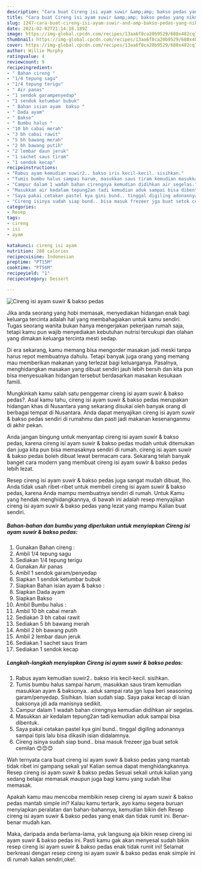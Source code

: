 ```yaml
---
description: "Cara buat Cireng isi ayam suwir &amp;amp; bakso pedas yang nikmat Untuk Jualan"
title: "Cara buat Cireng isi ayam suwir &amp;amp; bakso pedas yang nikmat Untuk Jualan"
slug: 1247-cara-buat-cireng-isi-ayam-suwir-and-amp-bakso-pedas-yang-nikmat-untuk-jualan
date: 2021-02-02T21:14:18.189Z
image: https://img-global.cpcdn.com/recipes/13aa6f8ca20b9529/680x482cq70/cireng-isi-ayam-suwir-bakso-pedas-foto-resep-utama.jpg
thumbnail: https://img-global.cpcdn.com/recipes/13aa6f8ca20b9529/680x482cq70/cireng-isi-ayam-suwir-bakso-pedas-foto-resep-utama.jpg
cover: https://img-global.cpcdn.com/recipes/13aa6f8ca20b9529/680x482cq70/cireng-isi-ayam-suwir-bakso-pedas-foto-resep-utama.jpg
author: Willie Murphy
ratingvalue: 4
reviewcount: 9
recipeingredient:
- " Bahan cireng "
- "1/4 tepung sagu"
- "1/4 tepung terigu"
- " Air panas"
- "1 sendok garampenyedap"
- "1 sendok ketumbar bubuk"
- " Bahan isian ayam  bakso "
- " Dada ayam"
- " Bakso"
- " Bumbu halus "
- "10 bh cabai merah"
- "3 bh cabai rawit"
- "5 bh bawang merah"
- "2 bh bawang putih"
- "2 lembar daun jeruk"
- "1 sachet saus tiram"
- "1 sendok kecap"
recipeinstructions:
- "Rabus ayam kemudian suwir2.. bakso iris kecil-kecil. sisihkan."
- "Tumis bumbu halus sampai harum, masukkan saus tiram kemudian masukkan ayam &amp; baksonya.. aduk sampai rata jgn lupa beri seasoning garam/penyedap. Sisihkan. Isian sudah siap. Saya pakai kecap di isian baksonya jdi ada manisnya sedikit."
- "Campur dalam 1 wadah bahan cirengnya kemudian didihkan air segelas."
- "Masukkan air kedalam tepung2an tadi kemudian aduk sampai bisa dibentuk."
- "Saya pakai cetakan pastel kya gini bund.. tinggal digiling adonannya sampai tipis lalu bisa dikasih isian didalamnya."
- "Cireng isinya sudah siap bund.. bisa masuk frezeer jga buat setok cemilan 😊😊😊"
categories:
- Resep
tags:
- cireng
- isi
- ayam

katakunci: cireng isi ayam 
nutrition: 288 calories
recipecuisine: Indonesian
preptime: "PT15M"
cooktime: "PT56M"
recipeyield: "1"
recipecategory: Dessert

---
```



![Cireng isi ayam suwir &amp; bakso pedas](https://img-global.cpcdn.com/recipes/13aa6f8ca20b9529/680x482cq70/cireng-isi-ayam-suwir-bakso-pedas-foto-resep-utama.jpg)

Jika anda seorang yang hobi memasak, menyediakan hidangan enak bagi keluarga tercinta adalah hal yang membahagiakan untuk kamu sendiri. Tugas seorang  wanita bukan hanya mengerjakan pekerjaan rumah saja, tetapi kamu pun wajib menyediakan kebutuhan nutrisi tercukupi dan olahan yang dimakan keluarga tercinta mesti sedap.

Di era  sekarang, kamu memang bisa mengorder masakan jadi meski tanpa harus repot membuatnya dahulu. Tetapi banyak juga orang yang memang mau memberikan makanan yang terlezat bagi keluarganya. Pasalnya, menghidangkan masakan yang dibuat sendiri jauh lebih bersih dan kita pun bisa menyesuaikan hidangan tersebut berdasarkan masakan kesukaan famili. 



Mungkinkah kamu salah satu penggemar cireng isi ayam suwir &amp; bakso pedas?. Asal kamu tahu, cireng isi ayam suwir &amp; bakso pedas merupakan hidangan khas di Nusantara yang sekarang disukai oleh banyak orang di berbagai tempat di Nusantara. Anda dapat menyajikan cireng isi ayam suwir &amp; bakso pedas sendiri di rumahmu dan pasti jadi makanan kesenanganmu di akhir pekan.

Anda jangan bingung untuk menyantap cireng isi ayam suwir &amp; bakso pedas, karena cireng isi ayam suwir &amp; bakso pedas mudah untuk ditemukan dan juga kita pun bisa memasaknya sendiri di rumah. cireng isi ayam suwir &amp; bakso pedas boleh dibuat lewat bermacam cara. Sekarang telah banyak banget cara modern yang membuat cireng isi ayam suwir &amp; bakso pedas lebih lezat.

Resep cireng isi ayam suwir &amp; bakso pedas juga sangat mudah dibuat, lho. Anda tidak usah ribet-ribet untuk membeli cireng isi ayam suwir &amp; bakso pedas, karena Anda mampu membuatnya sendiri di rumah. Untuk Kamu yang hendak menghidangkannya, di bawah ini adalah resep menyajikan cireng isi ayam suwir &amp; bakso pedas yang lezat yang mampu Kalian buat sendiri.

<!--inarticleads1-->

##### Bahan-bahan dan bumbu yang diperlukan untuk menyiapkan Cireng isi ayam suwir &amp; bakso pedas:

1. Gunakan  Bahan cireng :
1. Ambil 1/4 tepung sagu
1. Sediakan 1/4 tepung terigu
1. Gunakan  Air panas
1. Ambil 1 sendok garam/penyedap
1. Siapkan 1 sendok ketumbar bubuk
1. Siapkan  Bahan isian ayam &amp; bakso :
1. Siapkan  Dada ayam
1. Siapkan  Bakso
1. Ambil  Bumbu halus :
1. Ambil 10 bh cabai merah
1. Sediakan 3 bh cabai rawit
1. Sediakan 5 bh bawang merah
1. Ambil 2 bh bawang putih
1. Ambil 2 lembar daun jeruk
1. Sediakan 1 sachet saus tiram
1. Sediakan 1 sendok kecap




<!--inarticleads2-->

##### Langkah-langkah menyiapkan Cireng isi ayam suwir &amp; bakso pedas:

1. Rabus ayam kemudian suwir2.. bakso iris kecil-kecil. sisihkan.
1. Tumis bumbu halus sampai harum, masukkan saus tiram kemudian masukkan ayam &amp; baksonya.. aduk sampai rata jgn lupa beri seasoning garam/penyedap. Sisihkan. Isian sudah siap. Saya pakai kecap di isian baksonya jdi ada manisnya sedikit.
1. Campur dalam 1 wadah bahan cirengnya kemudian didihkan air segelas.
1. Masukkan air kedalam tepung2an tadi kemudian aduk sampai bisa dibentuk.
1. Saya pakai cetakan pastel kya gini bund.. tinggal digiling adonannya sampai tipis lalu bisa dikasih isian didalamnya.
1. Cireng isinya sudah siap bund.. bisa masuk frezeer jga buat setok cemilan 😊😊😊




Wah ternyata cara buat cireng isi ayam suwir &amp; bakso pedas yang mantab tidak ribet ini gampang sekali ya! Kalian semua dapat menghidangkannya. Resep cireng isi ayam suwir &amp; bakso pedas Sesuai sekali untuk kalian yang sedang belajar memasak maupun juga bagi kamu yang sudah lihai memasak.

Apakah kamu mau mencoba membikin resep cireng isi ayam suwir &amp; bakso pedas mantab simple ini? Kalau kamu tertarik, ayo kamu segera buruan menyiapkan peralatan dan bahan-bahannya, kemudian bikin deh Resep cireng isi ayam suwir &amp; bakso pedas yang enak dan tidak rumit ini. Benar-benar mudah kan. 

Maka, daripada anda berlama-lama, yuk langsung aja bikin resep cireng isi ayam suwir &amp; bakso pedas ini. Pasti kamu gak akan menyesal sudah bikin resep cireng isi ayam suwir &amp; bakso pedas enak tidak rumit ini! Selamat berkreasi dengan resep cireng isi ayam suwir &amp; bakso pedas enak simple ini di rumah kalian sendiri,oke!.

